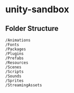 # unity-sandbox

## Folder Structure

```
/Animations
/Fonts
/Packages
/Plugins
/Prefabs
/Resources
/Scenes
/Scripts
/Sounds
/Sprites
/StreamingAssets
```